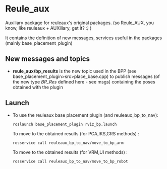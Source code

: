 # Reule_aux
Auxiliary package for reuleaux's original packages.
(so Reule_AUX, you know, like reuleaux + AUXiliary, get it? *:)* )

It contains the definition of new messages, services useful in the packages (mainly base_placement_plugin)

## New messages and topics
- **reule_aux/bp_results** is the new topic used in the BPP (see base_placement_plugin>src>place_base.cpp) to publish messages (of the new type *BP_Res* defined here - see msgs) containing the poses obtained with the plugin

## Launch
- To use the reuleaux base placement plugin (and reuleaux_bp_to_nav): 
    ```
    roslaunch base_placement_plugin rviz_bp.launch
    ```
    To move to the obtained results (for PCA,IKS,GRS methods) : 
    ```
    rosservice call reuleaux_bp_to_nav/move_to_bp_arm
    ```
    To move to the obtained results (for VRM,UI methods) : 
    ```
    rosservice call reuleaux_bp_to_nav/move_to_bp_robot
    ```

